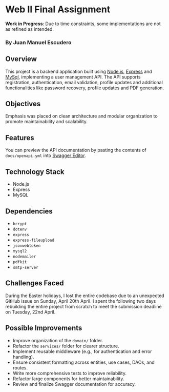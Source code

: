 # Web II Final Assignment

**Work in Progress**: Due to time constraints, some implementations are not as refined as intended.

### By Juan Manuel Escudero

## Overview

This project is a backend application built using [Node.js](https://nodejs.org/en), [Express](https://expressjs.com/) and [MySql](https://www.mysql.com/), implementing a user management API. The API supports registration, authentication, email validation, profile updates and additional functionalities like password recovery, profile updates and PDF generation.

## Objectives

Emphasis was placed on clean architecture and modular organization to promote maintainability and scalability.

## Features

You can preview the API documentation by pasting the contents of `docs/openapi.yml` into [Swagger Editor](https://editor.swagger.io/).

## Technology Stack

- Node.js
- Express
- MySQL

## Dependencies

- `bcrypt`
- `dotenv`
- `express`
- `express-fileupload`
- `jsonwebtoken`
- `mysql2`
- `nodemailer`
- `pdfkit`
- `smtp-server`

## Challenges Faced

During the Easter holidays, I lost the entire codebase due to an unexpected GitHub issue on Sunday, April 20th April. I spent the following two days rebuilding the entire project from scratch to meet the submission deadline on Tuesday, 22nd April.

## Possible Improvements

- Improve organization of the `domain/` folder.
- Refactor the `services/` folder for clearer structure.
- Implement reusable middleware (e.g., for authentication and error handling).
- Ensure consistent formatting across entities, use cases, DAOs, and routes.
- Write more comprehensive tests to improve reliability.
- Refactor large components for better maintainability.
- Review and finalize Swagger documentation for accuracy.
